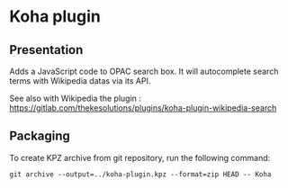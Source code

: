 # Koha plugin 

## Presentation

Adds a JavaScript code to OPAC search box.
It will autocomplete search terms with Wikipedia datas via its API.

See also with Wikipedia the plugin :
https://gitlab.com/thekesolutions/plugins/koha-plugin-wikipedia-search

## Packaging

To create KPZ archive from git repository, run the following command:

``git archive --output=../koha-plugin.kpz --format=zip HEAD -- Koha``

